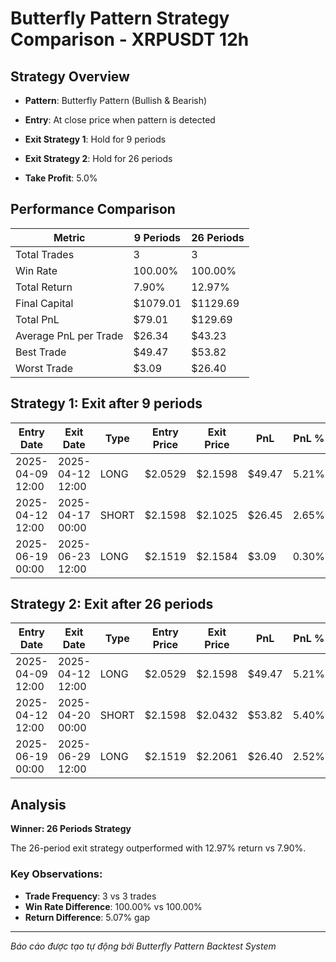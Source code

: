 # Butterfly Pattern Strategy Comparison - XRPUSDT 12h

## Strategy Overview
- **Pattern**: Butterfly Pattern (Bullish & Bearish)
- **Entry**: At close price when pattern is detected
- **Exit Strategy 1**: Hold for 9 periods
- **Exit Strategy 2**: Hold for 26 periods

- **Take Profit**: 5.0%

## Performance Comparison

| Metric | 9 Periods | 26 Periods |
|--------|-----------|------------|
| Total Trades | 3 | 3 |
| Win Rate | 100.00% | 100.00% |
| Total Return | 7.90% | 12.97% |
| Final Capital | $1079.01 | $1129.69 |
| Total PnL | $79.01 | $129.69 |
| Average PnL per Trade | $26.34 | $43.23 |
| Best Trade | $49.47 | $53.82 |
| Worst Trade | $3.09 | $26.40 |

## Strategy 1: Exit after 9 periods

| Entry Date | Exit Date | Type | Entry Price | Exit Price | PnL | PnL % | Pattern Type | Exit Reason |
|------------|-----------|------|-------------|------------|-----|-------|-------------|-------------|
| 2025-04-09 12:00 | 2025-04-12 12:00 | LONG | $2.0529 | $2.1598 | $49.47 | 5.21% | Bullish Butterfly | TP |
| 2025-04-12 12:00 | 2025-04-17 00:00 | SHORT | $2.1598 | $2.1025 | $26.45 | 2.65% | Bearish Butterfly | Time |
| 2025-06-19 00:00 | 2025-06-23 12:00 | LONG | $2.1519 | $2.1584 | $3.09 | 0.30% | Bullish Butterfly | Time |

## Strategy 2: Exit after 26 periods

| Entry Date | Exit Date | Type | Entry Price | Exit Price | PnL | PnL % | Pattern Type | Exit Reason |
|------------|-----------|------|-------------|------------|-----|-------|-------------|-------------|
| 2025-04-09 12:00 | 2025-04-12 12:00 | LONG | $2.0529 | $2.1598 | $49.47 | 5.21% | Bullish Butterfly | TP |
| 2025-04-12 12:00 | 2025-04-20 00:00 | SHORT | $2.1598 | $2.0432 | $53.82 | 5.40% | Bearish Butterfly | TP |
| 2025-06-19 00:00 | 2025-06-29 12:00 | LONG | $2.1519 | $2.2061 | $26.40 | 2.52% | Bullish Butterfly | End |

## Analysis

**Winner: 26 Periods Strategy**

The 26-period exit strategy outperformed with 12.97% return vs 7.90%.

### Key Observations:
- **Trade Frequency**: 3 vs 3 trades
- **Win Rate Difference**: 100.00% vs 100.00%
- **Return Difference**: 5.07% gap

---
*Báo cáo được tạo tự động bởi Butterfly Pattern Backtest System*
